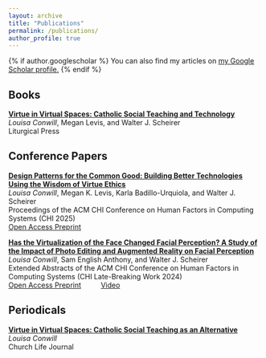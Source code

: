 ```yaml
---
layout: archive
title: "Publications"
permalink: /publications/
author_profile: true
---
```


{% if author.googlescholar %}
  You can also find my articles on <u><a href="{{author.googlescholar}}">my Google Scholar profile</a>.</u>
{% endif %}

## Books ##
[**Virtue in Virtual Spaces: Catholic Social Teaching and Technology**](https://litpress.org/Products/00269/Virtue-in-Virtual-Spaces?srsltid=AfmBOorkGtihv_1jiAlEfW3Sw3gDhbpPP0lPdZ7CiabminLZ8wmtfKMZ)<br/>
*Louisa Conwill*, Megan Levis, and Walter J. Scheirer<br/>
Liturgical Press<br/>

## Conference Papers ##
[**Design Patterns for the Common Good: Building Better Technologies Using the Wisdom of Virtue Ethics**](https://arxiv.org/pdf/2501.10288)<br/>
*Louisa Conwill*, Megan K. Levis, Karla Badillo-Urquiola, and Walter J. Scheirer<br/>
Proceedings of the ACM CHI Conference on Human Factors in Computing Systems (CHI 2025)<br/>
[Open Access Preprint](https://arxiv.org/pdf/2501.10288)

[**Has the Virtualization of the Face Changed Facial Perception? A Study of the Impact of Photo Editing and Augmented Reality on Facial Perception**](https://dl.acm.org/doi/abs/10.1145/3613905.3650989)<br/>
*Louisa Conwill*, Sam English Anthony, and Walter J. Scheirer<br/>
Extended Abstracts of the ACM CHI Conference on Human Factors in Computing Systems (CHI Late-Breaking Work 2024)<br/>
[Open Access Preprint](https://arxiv.org/pdf/2303.00612)&nbsp; &nbsp; &nbsp; &nbsp; &nbsp; [Video](https://www.youtube.com/watch?v=IZ0CZunHf7I)

## Periodicals ##
[**Virtue in Virtual Spaces: Catholic Social Teaching as an Alternative**](https://churchlifejournal.nd.edu/articles/catholic-social-teaching-as-an-alternative-to-both-luddism-and-techno-optimism/)<br/>
*Louisa Conwill*<br/>
Church Life Journal
